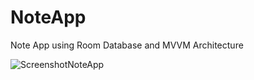 # NoteApp
Note App using Room Database and MVVM Architecture

![ScreenshotNoteApp](https://github.com/AhmedGamalRamadan/NoteApp/assets/144063315/68ce8419-b279-45d0-9ee3-c3b72a07799b)
